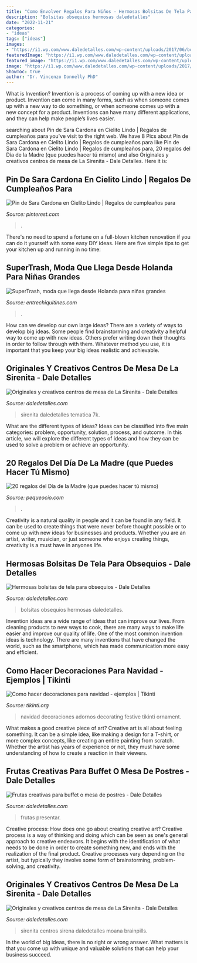 ```yaml
---
title: "Como Envolver Regalos Para Niños - Hermosas Bolsitas De Tela Para Obsequios"
description: "Bolsitas obsequios hermosas daledetalles"
date: "2022-11-21"
categories:
- "ideas"
tags: ["ideas"]
images:
- "https://i1.wp.com/www.daledetalles.com/wp-content/uploads/2017/06/bolsita7.jpeg"
featuredImage: "https://i1.wp.com/www.daledetalles.com/wp-content/uploads/2016/08/centro-de-mesa-sirenita8.jpg?resize=498%2C885"
featured_image: "https://i1.wp.com/www.daledetalles.com/wp-content/uploads/2016/08/centro-de-mesa-sirenita8.jpg?resize=498%2C885"
image: "https://i1.wp.com/www.daledetalles.com/wp-content/uploads/2017/06/bolsita7.jpeg"
ShowToc: true
author: "Dr. Vincenzo Donnelly PhD"
---
```



What is Invention?
Invention is a process of coming up with a new idea or product. Invention can come in many forms, such as when someone comes up with a new way to do something, or when someone comes up with a new concept for a product. Inventions can have many different applications, and they can help make people’s lives easier.

	

		
searching about Pin de Sara Cardona en Cielito Lindo | Regalos de cumpleaños para you've visit to the right web. We have 8 Pics about Pin de Sara Cardona en Cielito Lindo | Regalos de cumpleaños para like Pin de Sara Cardona en Cielito Lindo | Regalos de cumpleaños para, 20 regalos del Día de la Madre (que puedes hacer tú mismo) and also Originales y creativos centros de mesa de La Sirenita - Dale Detalles. Here it is:
		
    
## Pin De Sara Cardona En Cielito Lindo | Regalos De Cumpleaños Para

<img loading=lazy src="https://i.pinimg.com/736x/68/d8/77/68d8778d01c26aec22dbecfde4f51590.jpg" onerror="this.onerror=null;this.src='https://tse2.mm.bing.net/th?id=OIP.rvywdseIQdqEq3XexbzekAHaNK&amp;pid=15.1';" alt="Pin de Sara Cardona en Cielito Lindo | Regalos de cumpleaños para">

_Source: pinterest.com_

>. 

	

There's no need to spend a fortune on a full-blown kitchen renovation if you can do it yourself with some easy DIY ideas. Here are five simple tips to get your kitchen up and running in no time: 

    
## SuperTrash, Moda Que Llega Desde Holanda Para Niñas Grandes

<img loading=lazy src="http://www.entrechiquitines.com/wp-content/uploads/2012/12/moda_ninas_SuperTrash8.jpg" onerror="this.onerror=null;this.src='https://tse2.mm.bing.net/th?id=OIP.ujkUYirlISHA5QMv6gXAHwHaGk&amp;pid=15.1';" alt="SuperTrash, moda que llega desde Holanda para niñas grandes">

_Source: entrechiquitines.com_

>. 

	

How can we develop our own large ideas?
There are a variety of ways to develop big ideas. Some people find brainstorming and creativity a helpful way to come up with new ideas. Others prefer writing down their thoughts in order to follow through with them. Whatever method you use, it is important that you keep your big ideas realistic and achievable.

    
## Originales Y Creativos Centros De Mesa De La Sirenita - Dale Detalles

<img loading=lazy src="https://i2.wp.com/www.daledetalles.com/wp-content/uploads/2016/08/centro-de-mesa-sirenita10.jpg?resize=501%2C891" onerror="this.onerror=null;this.src='https://tse4.mm.bing.net/th?id=OIP.wuIdaNDCV6_WaUBKoP3ZtgHaNK&amp;pid=15.1';" alt="Originales y creativos centros de mesa de La Sirenita - Dale Detalles">

_Source: daledetalles.com_

>sirenita daledetalles tematica 7k. 

	

What are the different types of ideas?
Ideas can be classified into five main categories: problem, opportunity, solution, process, and outcome. In this article, we will explore the different types of ideas and how they can be used to solve a problem or achieve an opportunity.

    
## 20 Regalos Del Día De La Madre (que Puedes Hacer Tú Mismo)

<img loading=lazy src="https://www.pequeocio.com/wp-content/uploads/2020/04/regalos-dia-de-la-madre-caseros.jpg" onerror="this.onerror=null;this.src='https://tse2.mm.bing.net/th?id=OIP.QnPPwTplyLs-wMZu_muc8QHaLH&amp;pid=15.1';" alt="20 regalos del Día de la Madre (que puedes hacer tú mismo)">

_Source: pequeocio.com_

>. 

	

Creativity is a natural quality in people and it can be found in any field. It can be used to create things that were never before thought possible or to come up with new ideas for businesses and products. Whether you are an artist, writer, musician, or just someone who enjoys creating things, creativity is a must have in anyones life.

    
## Hermosas Bolsitas De Tela Para Obsequios - Dale Detalles

<img loading=lazy src="https://i1.wp.com/www.daledetalles.com/wp-content/uploads/2017/06/bolsita7.jpeg" onerror="this.onerror=null;this.src='https://tse1.mm.bing.net/th?id=OIP.V5Y_lbQHgbevT568dYUj7AHaFH&amp;pid=15.1';" alt="Hermosas bolsitas de tela para obsequios - Dale Detalles">

_Source: daledetalles.com_

>bolsitas obsequios hermosas daledetalles. 

	

Invention ideas are a wide range of ideas that can improve our lives. From cleaning products to new ways to cook, there are many ways to make life easier and improve our quality of life. One of the most common invention ideas is technology. There are many inventions that have changed the world, such as the smartphone, which has made communication more easy and efficient.

    
## Como Hacer Decoraciones Para Navidad - Ejemplos | Tikinti

<img loading=lazy src="http://tikinti.org/wp-content/uploads/2012/11/decoraciones-adornos-navidad-01.jpg" onerror="this.onerror=null;this.src='https://tse1.mm.bing.net/th?id=OIP.hDZw0wax1kXB5RXjYrGbUAHaLJ&amp;pid=15.1';" alt="Como hacer decoraciones para navidad - ejemplos | Tikinti">

_Source: tikinti.org_

>navidad decoraciones adornos decorating festive tikinti ornament. 

	

What makes a good creative piece of art?
Creative art is all about feeling something. It can be a simple idea, like making a design for a T-shirt, or more complex concepts, like creating an entire painting from scratch. Whether the artist has years of experience or not, they must have some understanding of how to create a reaction in their viewers.

    
## Frutas Creativas Para Buffet O Mesa De Postres - Dale Detalles

<img loading=lazy src="https://i2.wp.com/www.daledetalles.com/wp-content/uploads/2016/09/fruta-creativa5.jpg" onerror="this.onerror=null;this.src='https://tse2.mm.bing.net/th?id=OIP.fR7upYVvvMo634Tfpx1q9QHaFp&amp;pid=15.1';" alt="Frutas creativas para buffet o mesa de postres - Dale Detalles">

_Source: daledetalles.com_

>frutas presentar. 

	

Creative process: How does one go about creating creative art?
Creative process is a way of thinking and doing which can be seen as one's general approach to creative endeavors. It begins with the identification of what needs to be done in order to create something new, and ends with the realization of the final product. Creative processes vary depending on the artist, but typically they involve some form of brainstorming, problem-solving, and creativity.

    
## Originales Y Creativos Centros De Mesa De La Sirenita - Dale Detalles

<img loading=lazy src="https://i1.wp.com/www.daledetalles.com/wp-content/uploads/2016/08/centro-de-mesa-sirenita8.jpg?resize=498%2C885" onerror="this.onerror=null;this.src='https://tse3.mm.bing.net/th?id=OIP.0u8HLhMahdZ8XBpeEw07gQHaNK&amp;pid=15.1';" alt="Originales y creativos centros de mesa de La Sirenita - Dale Detalles">

_Source: daledetalles.com_

>sirenita centros sirena daledetalles moana brainpills. 

	

In the world of big ideas, there is no right or wrong answer. What matters is that you come up with unique and valuable solutions that can help your business succeed.

